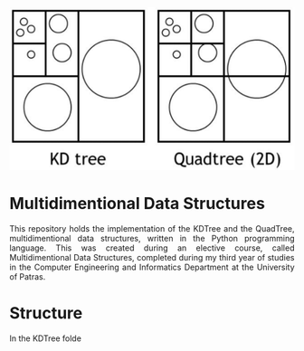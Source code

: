 <p align="center">
  <img src="images/multidimentionalDS.png" />
</p>

# Multidimentional Data Structures
<p align="justify">
This repository holds the implementation of the KDTree and the QuadTree, multidimentional data structures, written in the Python programming language. This was created during an elective course, called Multidimentional Data Structures, completed during my third year of studies in the Computer Engineering and Informatics Department at the University of Patras. 
</p>

# Structure
<p align="justify">
In the KDTree folde
</p>
